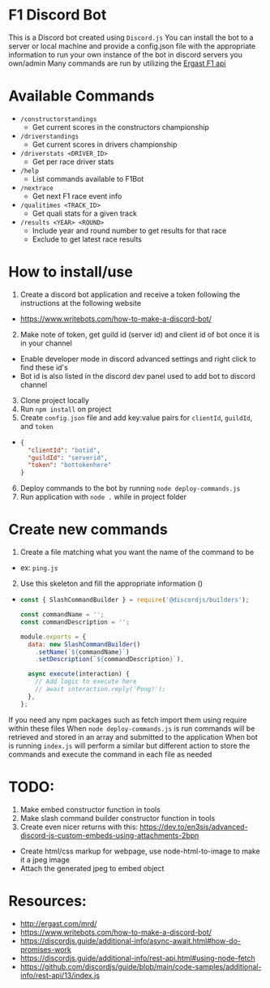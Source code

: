 # F1 Discord Bot
This is a Discord bot created using `Discord.js`
You can install the bot to a server or local machine and provide a config.json file with the appropriate information to run your own instance of the bot in discord servers you own/admin
Many commands are run by utilizing the [Ergast F1 api](http://ergast.com/mrd/)

# Available Commands
- `/constructorstandings`
  - Get current scores in the constructors championship
- `/driverstandings`
  - Get current scores in drivers championship
- `/driverstats <DRIVER_ID>`
  - Get per race driver stats
- `/help`
  - List commands available to F1Bot
- `/nextrace`
  - Get next F1 race event info
- `/qualitimes <TRACK_ID>`
  - Get quali stats for a given track
- `/results <YEAR> <ROUND>`
  - Include year and round number to get results for that race
  - Exclude to get latest race results

# How to install/use
1. Create a discord bot application and receive a token following the instructions at the following website
  - https://www.writebots.com/how-to-make-a-discord-bot/
2. Make note of token, get guild id (server id) and client id of bot once it is in your channel
  - Enable developer mode in discord advanced settings and right click to find these id's
  - Bot id is also listed in the discord dev panel used to add bot to discord channel
3. Clone project locally
4. Run `npm install` on project
5. Create `config.json` file and add key:value pairs for `clientId`, `guildId`, and `token`
  -   ```json
      {
        "clientId": "botid",
        "guildId": "serverid",
        "token": "bottokenhere"
      }
      ```
6. Deploy commands to the bot by running `node deploy-commands.js`
7. Run application with `node .` while in project folder

# Create new commands
1. Create a file matching what you want the name of the command to be
  - ex: `ping.js`
2. Use this skeleton and fill the appropriate information ()
  -   ```js
      const { SlashCommandBuilder } = require('@discordjs/builders');
      
      const commandName = '';
      const commandDescription = '';

      module.exports = {
        data: new SlashCommandBuilder()
          .setName(`${commandName}`)
          .setDescription(`${commandDescription}`),

        async execute(interaction) {
          // Add logic to execute here
          // await interaction.reply('Pong!');
        },
      };
      ```

If you need any npm packages such as fetch import them using require within these files
When `node deploy-commands.js` is run commands will be retrieved and stored in an array and submitted to the application
When bot is running `index.js` will perform a similar but different action to store the commands and execute the command in each file as needed

# TODO:
1. Make embed constructor function in tools
2. Make slash command builder constructor function in tools
3. Create even nicer returns with this: https://dev.to/en3sis/advanced-discord-js-custom-embeds-using-attachments-2bpn
  - Create html/css markup for webpage, use node-html-to-image to make it a jpeg image
  - Attach the generated jpeg to embed object

# Resources: 
- http://ergast.com/mrd/
- https://www.writebots.com/how-to-make-a-discord-bot/
- https://discordjs.guide/additional-info/async-await.html#how-do-promises-work
- https://discordjs.guide/additional-info/rest-api.html#using-node-fetch
- https://github.com/discordjs/guide/blob/main/code-samples/additional-info/rest-api/13/index.js